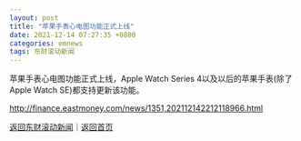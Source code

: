 ```yaml
---
layout: post
title: "苹果手表心电图功能正式上线"
date: 2021-12-14 07:27:35 +0800
categories: emnews
tags: 东财滚动新闻
---
```


苹果手表心电图功能正式上线，Apple Watch Series 4以及以后的苹果手表(除了Apple Watch SE)都支持更新该功能。

<http://finance.eastmoney.com/news/1351,202112142212118966.html>

[返回东财滚动新闻](//finews.withounder.com/emnews/)｜[返回首页](//finews.withounder.com/)
